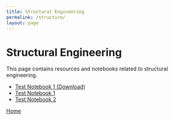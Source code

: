 ```yaml
---
title: Structural Engineering
permalink: /structure/
layout: page
---
```


# Structural Engineering

This page contains resources and notebooks related to structural engineering. 

- [Test Notebook 1 (Download)](/structure/test.ipynb)
- [Test Notebook 1](https://github.com/hkaragah/hkaragah.github.io/blob/main/structure/test.ipynb)
- [Test Notebook 2](/structure/test-notebook/)

[Home](/)
